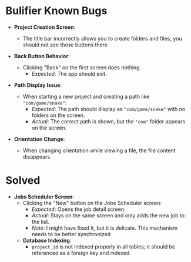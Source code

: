 # Bulifier Known Bugs

- **Project Creation Screen**:
   - The title bar incorrectly allows you to create folders and files, you should not see those buttons there

- **Back Button Behavior**:
   - Clicking "Back" on the first screen does nothing.
      - *Expected*: The app should exit.

- **Path Display Issue**:
   - When starting a new project and creating a path like `"com/game/snake"`:
      - *Expected*: The path should display as `"com/game/snake"` with no folders on the screen.
      - *Actual*: The correct path is shown, but the `"com"` folder appears on the screen.

- **Orientation Change**:
   - When changing orientation while viewing a file, the file content disappears.

# Solved
- **Jobs Scheduler Screen**:
   - Clicking the "New" button on the Jobs Scheduler screen:
      - *Expected*: Opens the job detail screen.
      - *Actual*: Stays on the same screen and only adds the new job to the list.
      - *Note*: I might have fixed it, but it is delicate. This mechanism needs to be better synchronized  
   - **Database Indexing**:
      - `project_id` is not indexed properly in all tables; it should be referenced as a foreign key and indexed.

